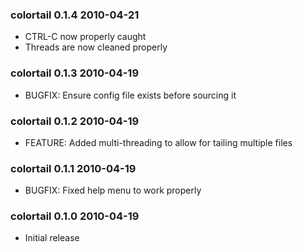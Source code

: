 ### colortail 0.1.4 2010-04-21

 * CTRL-C now properly caught
 * Threads are now cleaned properly

### colortail 0.1.3 2010-04-19

 * BUGFIX: Ensure config file exists before sourcing it

### colortail 0.1.2 2010-04-19

 * FEATURE: Added multi-threading to allow for tailing multiple files

### colortail 0.1.1 2010-04-19

 * BUGFIX: Fixed help menu to work properly

### colortail 0.1.0 2010-04-19

 * Initial release
